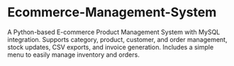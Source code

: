 # Ecommerce-Management-System
A Python-based E-commerce Product Management System with MySQL integration. Supports category, product, customer, and order management, stock updates, CSV exports, and invoice generation. Includes a simple menu to easily manage inventory and orders.

